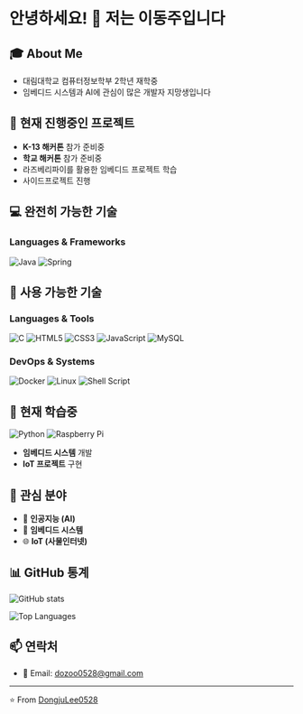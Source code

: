 # 안녕하세요! 👋 저는 이동주입니다

## 🎓 About Me
- 대림대학교 컴퓨터정보학부 2학년 재학중
- 임베디드 시스템과 AI에 관심이 많은 개발자 지망생입니다

## 🔭 현재 진행중인 프로젝트
- **K-13 해커톤** 참가 준비중
- **학교 해커톤** 참가 준비중
- 라즈베리파이를 활용한 임베디드 프로젝트 학습
- 사이드프로젝트 진행

## 💻 완전히 가능한 기술

### Languages & Frameworks
![Java](https://img.shields.io/badge/Java-ED8B00?style=for-the-badge&logo=openjdk&logoColor=white)
![Spring](https://img.shields.io/badge/Spring-6DB33F?style=for-the-badge&logo=spring&logoColor=white)

## 🔧 사용 가능한 기술

### Languages & Tools
![C](https://img.shields.io/badge/C-00599C?style=for-the-badge&logo=c&logoColor=white)
![HTML5](https://img.shields.io/badge/HTML5-E34F26?style=for-the-badge&logo=html5&logoColor=white)
![CSS3](https://img.shields.io/badge/CSS3-1572B6?style=for-the-badge&logo=css3&logoColor=white)
![JavaScript](https://img.shields.io/badge/JavaScript-F7DF1E?style=for-the-badge&logo=javascript&logoColor=black)
![MySQL](https://img.shields.io/badge/MySQL-4479A1?style=for-the-badge&logo=mysql&logoColor=white)

### DevOps & Systems
![Docker](https://img.shields.io/badge/Docker-2496ED?style=for-the-badge&logo=docker&logoColor=white)
![Linux](https://img.shields.io/badge/Linux-FCC624?style=for-the-badge&logo=linux&logoColor=black)
![Shell Script](https://img.shields.io/badge/Shell_Script-121011?style=for-the-badge&logo=gnu-bash&logoColor=white)

## 🌱 현재 학습중
![Python](https://img.shields.io/badge/Python-3776AB?style=for-the-badge&logo=python&logoColor=white)
![Raspberry Pi](https://img.shields.io/badge/-RaspberryPi-C51A4A?style=for-the-badge&logo=Raspberry-Pi)
- **임베디드 시스템** 개발
- **IoT 프로젝트** 구현

## 👀 관심 분야
- 🤖 **인공지능 (AI)**
- 🔧 **임베디드 시스템**
- 🌐 **IoT (사물인터넷)**

## 📊 GitHub 통계

![GitHub stats](https://github-readme-stats.vercel.app/api?username=DongjuLee0528&show_icons=true&theme=radical)

![Top Languages](https://github-readme-stats.vercel.app/api/top-langs/?username=DongjuLee0528&layout=compact&theme=radical)

## 📫 연락처
- 📧 Email: dozoo0528@gmail.com

---
⭐️ From [DongjuLee0528](https://github.com/DongjuLee0528)
